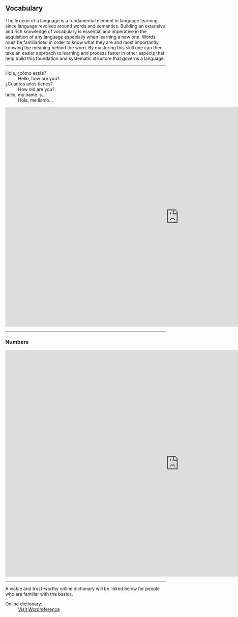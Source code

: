 <h2>Vocabulary</h2>

<p>The lexicon of a language is a fundamental element in language learning since language revolves around words and semantics. Building an extensive and rich knowledge of vocabulary is essential and imperative in the acquisition of any language especially when learning a new one. Words must be familiarised in order to know what they are and most importantly knowing the meaning behind the word. By mastering this skill one can then take an easier approach to learning and process faster in other aspects that help build this foundation and systematic structure that governs a language.</p>

<hr>


<dl>
 <dt>Hola, ¿cómo estás?</dt>
 <dd>Hello, how are you?.</dd>
 <dt>¿Cuántos años tienes?</dt>
 <dd>How old are you?.</dd>
 <dt>hello, my name is...</dt>
 <dd>Hola, me llamo...</dd>
</dl>


<iframe src="https://h5p.org/h5p/embed/378884" width="1090" height="691" frameborder="0" allowfullscreen="allowfullscreen"></iframe><script src="https://h5p.org/sites/all/modules/h5p/library/js/h5p-resizer.js" charset="UTF-8"></script>

<hr>

<h3>Numbers</h3>

<iframe src="https://h5p.org/h5p/embed/405098" width="1090" height="713" frameborder="0" allowfullscreen="allowfullscreen"></iframe><script src="https://h5p.org/sites/all/modules/h5p/library/js/h5p-resizer.js" charset="UTF-8"></script>

<hr>

<p> A viable and trust-worthy online dictionary will be linked below for people who are familiar with the basics.</p>
<dl>
 <dt>Online dictionary:</dt>
 <dd> <a href="http://www.wordreference.com/"> Visit Wordreference</a> </dd>
  </dl>
